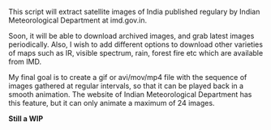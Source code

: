 This script will extract satellite images of India published regulary by Indian Meteorological Department at imd.gov.in.

Soon, it will be able to download archived images, and grab latest images periodically. Also, I wish to add different options to download other varieties of maps such as IR, visible spectrum, rain, forest fire etc which are available from IMD.

My final goal is to create a gif or avi/mov/mp4 file with the sequence of images gathered at regular intervals, so that it can be played back in a smooth animation. The website of Indian Meteorological Department has this feature, but it can only animate a maximum of 24 images.

**Still a WIP**
